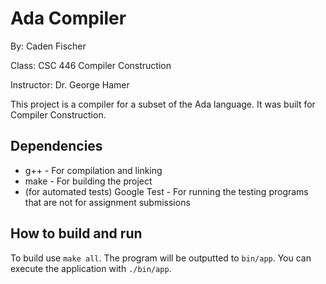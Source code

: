 # Ada Compiler
By: Caden Fischer

Class: CSC 446 Compiler Construction

Instructor: Dr. George Hamer

This project is a compiler for a subset of the Ada language. It was built for Compiler Construction.

## Dependencies
* g++ - For compilation and linking
* make - For building the project
* (for automated tests) Google Test - For running the testing programs that are not for assignment submissions

## How to build and run
To build use ```make all```. The program will be outputted to ```bin/app```. You can execute the application with ```./bin/app```.